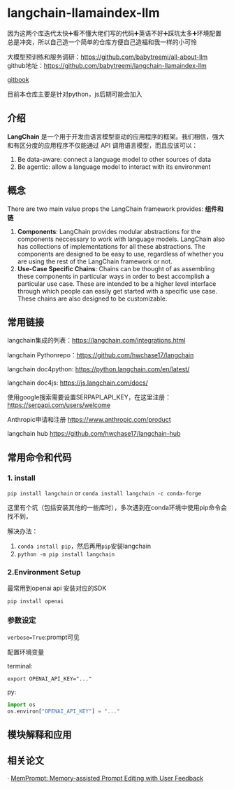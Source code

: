 # langchain-llamaindex-llm
因为这两个库迭代太快➕看不懂大佬们写的代码➕英语不好➕踩坑太多➕环境配置总是冲突，所以自己造一个简单的仓库方便自己造福和我一样的小可怜

大模型预训练和服务调研：<https://github.com/babytreemi/all-about-llm>
github地址：<https://github.com/babytreemi/langchain-llamaindex-llm>

[gitbook](https://babytreemis-organization.gitbook.io/langchain_llama-index_llm/) 

目前本仓库主要是针对python，js后期可能会加入
## 介绍
**LangChain** 是一个用于开发由语言模型驱动的应用程序的框架。我们相信，强大和有区分度的应用程序不仅能通过 API 调用语言模型，而且应该可以：
1. Be data-aware: connect a language model to other sources of data
2. Be agentic: allow a language model to interact with its environment
## 概念
There are two main value props the LangChain framework provides:
**组件和链**
1. **Components**: LangChain provides modular abstractions for the components neccessary to work with language models. LangChain also has collections of implementations for all these abstractions. The components are designed to be easy to use, regardless of whether you are using the rest of the LangChain framework or not.
2. **Use-Case Specific Chains**: Chains can be thought of as assembling these components in particular ways in order to best accomplish a particular use case. These are intended to be a higher level interface through which people can easily get started with a specific use case. These chains are also designed to be customizable.



## 常用链接
langchain集成的列表：<https://langchain.com/integrations.html>

langchain Pythonrepo：<https://github.com/hwchase17/langchain>

langchain doc4python: <https://python.langchain.com/en/latest/>

langchain doc4js: <https://js.langchain.com/docs/>

使用google搜索需要设置SERPAPI_API_KEY，在这里注册：<https://serpapi.com/users/welcome>

Anthropic申请和注册 <https://www.anthropic.com/product>

langchain hub <https://github.com/hwchase17/langchain-hub>
## 常用命令和代码

### 1. install
`pip install langchain` 
or 
`conda install langchain -c conda-forge`

这里有个坑（包括安装其他的一些库时），多次遇到在conda环境中使用pip命令会找不到，

解决办法：
1. `conda install pip`，然后再用`pip`安装langchain
2. `python -m pip install langchain`

### 2.Environment Setup
最常用到openai api  安装对应的SDK
```shell
pip install openai
```
### 参数设定

`verbose=True`:prompt可见

配置环境变量

terminal:
```shell
export OPENAI_API_KEY="..."
```
py:
```python
import os
os.environ["OPENAI_API_KEY"] = "..."
```
## 模块解释和应用

## 相关论文

· [MemPrompt: Memory-assisted Prompt Editing with User Feedback]( https://memprompt.com/)

